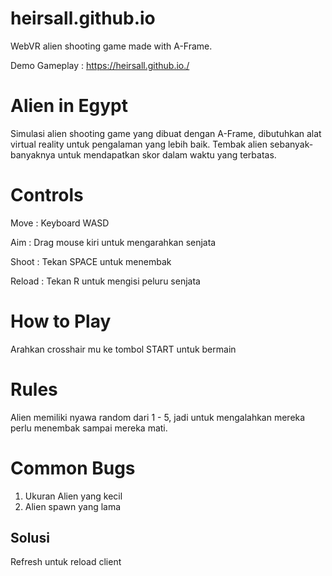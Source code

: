 # heirsall.github.io
WebVR alien shooting game made with A-Frame.

Demo Gameplay : https://heirsall.github.io./

# Alien in Egypt
Simulasi alien shooting game yang dibuat dengan A-Frame, dibutuhkan alat virtual reality untuk pengalaman yang lebih baik.
Tembak alien sebanyak-banyaknya untuk mendapatkan skor dalam waktu yang terbatas.

# Controls
Move : Keyboard WASD

Aim : Drag mouse kiri untuk mengarahkan senjata

Shoot : Tekan SPACE untuk menembak

Reload : Tekan R untuk mengisi peluru senjata

# How to Play
Arahkan crosshair mu ke tombol START untuk bermain

# Rules
Alien memiliki nyawa random dari 1 - 5, jadi untuk mengalahkan mereka perlu menembak sampai mereka mati.

# Common Bugs
1. Ukuran Alien yang kecil
2. Alien spawn yang lama

## Solusi
Refresh untuk reload client
